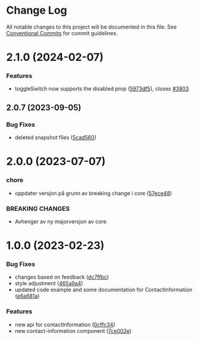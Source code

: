 # Change Log

All notable changes to this project will be documented in this file.
See [Conventional Commits](https://conventionalcommits.org) for commit guidelines.

# 2.1.0 (2024-02-07)

### Features

- toggleSwitch now supports the disabled prop ([5973df5](https://github.com/fremtind/jokul/commit/5973df556acae73b407e2e039bae69422d623975)), closes [#3803](https://github.com/fremtind/jokul/issues/3803)

## 2.0.7 (2023-09-05)

### Bug Fixes

-   deleted snapshot files ([5cad560](https://github.com/fremtind/jokul/commit/5cad560a9757a56715ed64f93265e56efffaa427))

# 2.0.0 (2023-07-07)

### chore

-   oppdater versjon på grunn av breaking change i core ([57ece48](https://github.com/fremtind/jokul/commit/57ece48fa0192fe825b544fdac24cdd56e58d0df))

### BREAKING CHANGES

-   Avhenger av ny majorversjon av core

# 1.0.0 (2023-02-23)

### Bug Fixes

-   changes based on feedback ([dc7ffbc](https://github.com/fremtind/jokul/commit/dc7ffbcb709efd90cb9287c465c963ecd166cfc7))
-   style adjustment ([465a9a4](https://github.com/fremtind/jokul/commit/465a9a4d812ab10eb4025b8dcf8572fe7b0eeb0c))
-   updated code example and some documentation for ContactInformation ([e6a681a](https://github.com/fremtind/jokul/commit/e6a681a06a2cc9ef385fc05f6db0cd7d40f97410))

### Features

-   new api for contactInformation ([0cffc34](https://github.com/fremtind/jokul/commit/0cffc3410ede72b8fb35273d85b02c8bdd0d31bb))
-   new contact-information component ([7ce002e](https://github.com/fremtind/jokul/commit/7ce002e7c0506a4b2eea6c21a98ab39e02a568b4))
